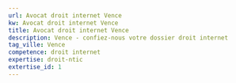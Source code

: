 ```yaml
---
url: Avocat droit internet Vence
kw: Avocat droit internet Vence
title: Avocat droit internet Vence
description: Vence - confiez-nous votre dossier droit internet
tag_ville: Vence
competence: droit internet
expertise: droit-ntic
extertise_id: 1
---
```

